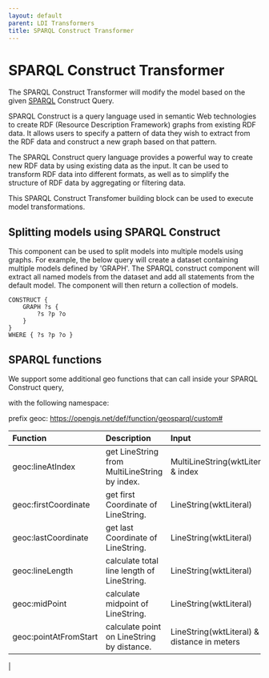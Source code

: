 ```yaml
---
layout: default
parent: LDI Transformers
title: SPARQL Construct Transformer
---
```


# SPARQL Construct Transformer

The SPARQL Construct Transformer will modify the model based on the given [SPARQL] Construct Query.

SPARQL Construct is a query language used in semantic Web technologies to create RDF (Resource Description Framework) graphs from existing RDF data. It allows users to specify a pattern of data they wish to extract from the RDF data and construct a new graph based on that pattern.

The SPARQL Construct query language provides a powerful way to create new RDF data by using existing data as the input. It can be used to transform RDF data into different formats, as well as to simplify the structure of RDF data by aggregating or filtering data.

This SPARQL Construct Transfomer building block can be used to execute model transformations. 

[SPARQL]: https://www.w3.org/TR/rdf-sparql-query/

## Splitting models using SPARQL Construct

This component can be used to split models into multiple models using graphs.
For example, the below query will create a dataset containing multiple models defined by 'GRAPH'.
The SPARQL construct component will extract all named models from the dataset and add all statements from the default model. 
The component will then return a collection of models.

```sparql
CONSTRUCT {
    GRAPH ?s {
        ?s ?p ?o
    }
}
WHERE { ?s ?p ?o }
```



## SPARQL functions

We support some additional geo functions that can call inside your SPARQL Construct query,

with the following namespace:

prefix geoc: <https://opengis.net/def/function/geosparql/custom#>




| Function               | Description                                                 | Input                                                  | Output                 |
|:-----------------------|:------------------------------------------------------------|:-------------------------------------------------------|:-----------------------|
| geoc:lineAtIndex       | get LineString from MultiLineString by index.               | MultiLineString(wktLiteral) & index                    | LineString(wktLiteral) |
| geoc:firstCoordinate   | get first Coordinate of LineString.                         | LineString(wktLiteral)                                 | Coordinate(wktLiteral) |
| geoc:lastCoordinate    | get last Coordinate of LineString.                          | LineString(wktLiteral)                                 | Coordinate(wktLiteral) |
| geoc:lineLength        | calculate total line length of LineString.                  | LineString(wktLiteral)                                 | distance in meters     |
| geoc:midPoint          | calculate midpoint of LineString.                           | LineString(wktLiteral)                                 | Coordinate(wktLiteral) |
| geoc:pointAtFromStart  | calculate point on LineString by distance.                  | LineString(wktLiteral) & distance in meters            | Coordinate(wktLiteral) |
|